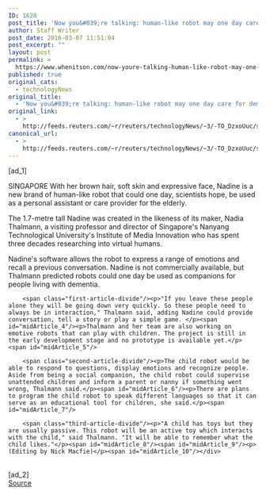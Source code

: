 ```yaml
---
ID: 1628
post_title: 'Now you&#039;re talking: human-like robot may one day care for dementia patients'
author: Staff Writer
post_date: 2016-03-07 11:51:04
post_excerpt: ""
layout: post
permalink: >
  https://www.whenitson.com/now-youre-talking-human-like-robot-may-one-day-care-for-dementia-patients/
published: true
original_cats:
  - technologyNews
original_title:
  - 'Now you&#039;re talking: human-like robot may one day care for dementia patients'
original_link:
  - >
    http://feeds.reuters.com/~r/reuters/technologyNews/~3/-TO_DzxoUuc/story01.htm
canonical_url:
  - >
    http://feeds.reuters.com/~r/reuters/technologyNews/~3/-TO_DzxoUuc/story01.htm
---
```

 [ad_1]
<br><div id="articleText">
<span id="midArticle_start"/>

<span id="midArticle_0"/><span class="focusParagraph" readability="8"><p><span class="articleLocation">SINGAPORE</span> With her brown hair, soft skin and expressive face, Nadine is a new brand of human-like robot that could one day, scientists hope, be used as a personal assistant or care provider for the elderly.</p></span><span id="midArticle_1"/><p>The 1.7-metre tall Nadine was created in the likeness of its maker, Nadia Thalmann, a visiting professor and director of Singapore's Nanyang Technological University's Institute of Media Innovation who has spent three decades researching into virtual humans.</p><span id="midArticle_2"/><p>Nadine's software allows the robot to express a range of emotions and recall a previous conversation. Nadine is not commercially available, but Thalmann predicted robots could one day be used as companions for people living with dementia.</p><span id="midArticle_3"/>
        
        <span class="first-article-divide"/><p>"If you leave these people alone they will be going down very quickly. So these people need to always be in interaction," Thalmann said, adding Nadine could provide conversation, tell a story or play a simple game. </p><span id="midArticle_4"/><p>Thalmann and her team are also working on emotive robots that can play with children. The project is still in the early development stage and no prototype is available yet.</p><span id="midArticle_5"/>
        
        <span class="second-article-divide"/><p>The child robot would be able to respond to questions, display emotions and recognize people. Aside from being a social companion, the child robot could supervise unattended children and inform a parent or nanny if something went wrong, Thalmann said.</p><span id="midArticle_6"/><p>There are plans to program the child robot to speak different languages so that it can serve as an educational tool for children, she said.</p><span id="midArticle_7"/>
        
        <span class="third-article-divide"/><p>"A child has toys but they are usually passive. This robot will be an active toy which interacts with the child," said Thalmann. "It will be able to remember what the child likes."</p><span id="midArticle_8"/><span id="midArticle_9"/><p> (Editing by Nick Macfie)</p><span id="midArticle_10"/></div>
<br>[ad_2]
<br><a href="http://feeds.reuters.com/~r/reuters/technologyNews/~3/-TO_DzxoUuc/story01.htm">Source </a>